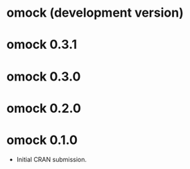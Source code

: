 # omock (development version)

# omock 0.3.1

# omock 0.3.0

# omock 0.2.0

# omock 0.1.0

* Initial CRAN submission.
